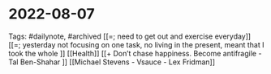 # 2022-08-07
Tags: #dailynote, #archived 
[[=; need to get out and exercise everyday]]
[[=; yesterday not focusing on one task, no living in the present, meant that I took the whole ]]
[[Health]]
[[+ Don’t chase happiness. Become antifragile - Tal Ben-Shahar ]]
[[Michael Stevens - Vsauce - Lex Fridman]]

